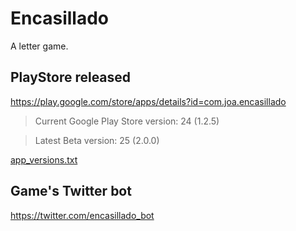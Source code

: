 # Encasillado

A letter game.

## PlayStore released

https://play.google.com/store/apps/details?id=com.joa.encasillado

 > Current Google Play Store version: 24 (1.2.5)
 
 > Latest Beta version: 25 (2.0.0)

[app_versions.txt](app_versions.txt) 

## Game's Twitter bot

https://twitter.com/encasillado_bot
